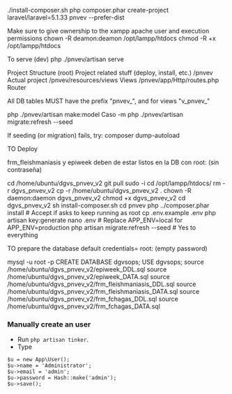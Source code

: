 ./install-composer.sh
php composer.phar create-project laravel/laravel=5.1.33 pnvev --prefer-dist

Make sure to give ownership to the xampp apache user and execution permissions
chown -R deamon:deamon /opt/lampp/htdocs
chmod -R +x /opt/lampp/htdocs

To serve (dev)
php ./pnvev/artisan serve

Project Structure
(root) Project related stuff (deploy, install, etc.)
/pnvev Actual project
/pnvev/resources/views Views
/pnvev/app/Http/routes.php Router

All DB tables MUST have the prefix "pnvev_", and for views "v_pnvev_"

php ./pnvev/artisan make:model Caso -m
php ./pnvev/artisan migrate:refresh --seed

If seeding (or migration) fails, try: composer dump-autoload

TO Deploy

frm_fleishmaniasis y epiweek deben de estar listos en la DB con root: (sin contraseña)

cd /home/ubuntu/dgvs_pnvev_v2
git pull
sudo -i
cd /opt/lampp/htdocs/
rm -r dgvs_pnvev_v2
cp -r /home/ubuntu/dgvs_pnvev_v2 .
chown -R daemon:daemon dgvs_pnvev_v2
chmod +x dgvs_pnvev_v2
cd dgvs_pnvev_v2
sh install-composer.sh
cd pnvev
php ../composer.phar install # Accept if asks to keep running as root
cp .env.example .env
php artisan key:generate
nano .env # Replace APP_ENV=local for APP_ENV=production
php artisan migrate:refresh --seed # Yes to everything

TO prepare the database
default credentials= root: (empty password)

mysql -u root -p
CREATE DATABASE dgvsops;
USE dgvsops;
source /home/ubuntu/dgvs_pnvev_v2/epiweek_DDL.sql
source /home/ubuntu/dgvs_pnvev_v2/epiweek_DATA.sql
source /home/ubuntu/dgvs_pnvev_v2/frm_fleishmaniasis_DDL.sql
source /home/ubuntu/dgvs_pnvev_v2/frm_fleishmaniasis_DATA.sql
source /home/ubuntu/dgvs_pnvev_v2/frm_fchagas_DDL.sql
source /home/ubuntu/dgvs_pnvev_v2/frm_fchagas_DATA.sql

### Manually create an user
- Run `php artisan tinker`.
- Type 
```
$u = new App\User();
$u->name = 'Administrator';
$u->email = 'admin';
$u->password = Hash::make('admin');
$u->save();
```